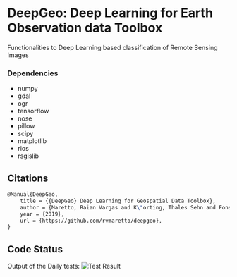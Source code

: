 # DeepGeo: Deep Learning for Earth Observation data Toolbox

Functionalities to Deep Learning based classification of Remote Sensing Images

### Dependencies
* numpy
* gdal
* ogr
* tensorflow
* nose
* pillow
* scipy
* matplotlib
* rios
* rsgislib

## Citations

```latex
@Manual{DeepGeo,
    title = {{DeepGeo} Deep Learning for Geospatial Data Toolbox},
    author = {Maretto, Raian Vargas and K\"orting, Thales Sehn and Fonseca, Leila Maria Garcia},
    year = {2019},
    url = {https://github.com/rvmaretto/deepgeo},
}
```

## Code Status

Output of the Daily tests: ![Test Result](https://travis-ci.com/rvmaretto/DeepLeEO.svg?token=hzZBUnY2fxA36rz9qeM9&branch=master)
